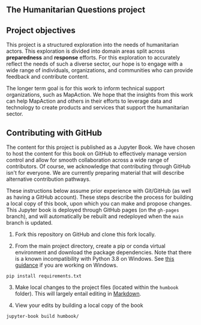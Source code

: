 The Humanitarian Questions project
---

## Project objectives

This project is a structured exploration into the needs of humanitarian actors. This exploration is divided into domain areas split across **preparedness** and **response** efforts. For this exploration to accurately reflect the needs of such a diverse sector, our hope is to engage with a wide range of individuals, organizations, and communities who can provide feedback and contribute content.

The longer term goal is for this work to inform technical support organizations, such as MapAction. We hope that the insights from this work can help MapAction and others in their efforts to leverage data and technology to create products and services that support the humanitarian sector.

## Contributing with GitHub

The content for this project is published as a Jupyter Book. We have chosen to host the content for this book on GitHub to effectively manage version control and allow for smooth collaboration across a wide range of contributors. Of course, we acknowledge that contributing through GitHub isn't for everyone. We are currently preparing material that will describe alternative contribution pathways.  

These instructions below assume prior experience with Git/GitHub (as well as having a GitHub account). These steps describe the process for building a local copy of this book, upon which you can make and propose changes. This Jupyter book is deployed through GitHub pages (on the ```gh-pages``` branch), and will automatically be rebuilt and redeployed when the ```main``` branch is updated. 

1. Fork this repository on GitHub and clone this fork locally. 

2. From the main project directory, create a pip or conda virtual environment and download the package dependencies. Note that there is a known incompatibility with Python 3.8 on Windows. See [this guidance](https://jupyterbook.org/advanced/advanced.html#working-on-windows) if you are working on Windows.

```
pip install requirements.txt
```

3. Make local changes to the project files (located within the ```humbook``` folder). This will largely entail editing in [Markdown](https://daringfireball.net/projects/markdown/). 

4. View your edits by building a local copy of the book

```
jupyter-book build humbook/
```